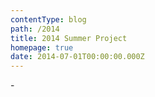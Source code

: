 ```yaml
---
contentType: blog
path: /2014
title: 2014 Summer Project
homepage: true
date: 2014-07-01T00:00:00.000Z
---
```

\-
